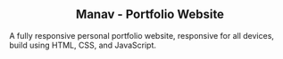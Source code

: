 
  <h2 align="center">Manav - Portfolio Website</h2>

  A fully responsive personal portfolio website, responsive for all devices, build using HTML, CSS, and JavaScript.



